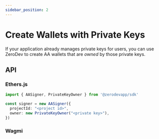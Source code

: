 ```yaml
---
sidebar_position: 2
---
```


# Create Wallets with Private Keys

If your application already manages private keys for users, you can use ZeroDev to create AA wallets that are *owned* by those private keys.

## API 

### Ethers.js

```typescript
import { AASigner, PrivateKeyOwner } from '@zerodevapp/sdk'

const signer = new AASigner({
  projectId: "<project id>",
  owner: new PrivateKeyOwner("<private key>"),
})
```

### Wagmi
